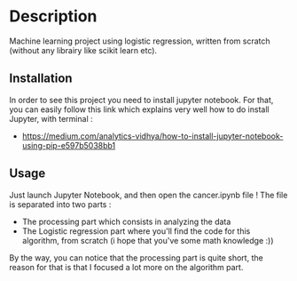 # Description

Machine learning project using logistic regression, written from scratch (without any librairy like scikit learn etc).

## Installation

In order to see this project you need to install jupyter notebook.
For that, you can easily follow this link which explains very well how to do install Jupyter, with terminal :
- https://medium.com/analytics-vidhya/how-to-install-jupyter-notebook-using-pip-e597b5038bb1

## Usage

Just launch Jupyter Notebook, and then open the cancer.ipynb file !
The file is separated into two parts :
- The processing part which consists in analyzing the data
- The Logistic regression part where you'll find the code for this algorithm, from scratch (i hope that you've some math knowledge :))

By the way, you can notice that the processing part is quite short, the reason for that is that I focused a lot more on the algorithm part.
